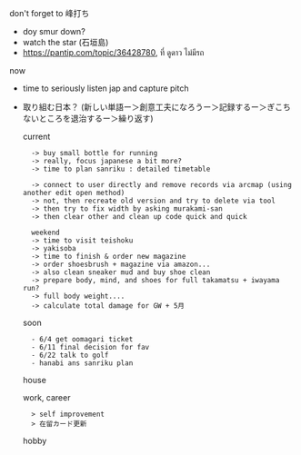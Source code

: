 don't forget to 峰打ち
- doy smur down?
- watch the star (石垣島)
- https://pantip.com/topic/36428780, ที่ ดูดาว ไม่มีรถ

now
- time to seriously listen jap and capture pitch 
- 取り組む日本？ (新しい単語ー＞創意工夫になろうー＞記録するー＞ぎこちないところを退治するー＞繰り返す)

	current
		
		-> buy small bottle for running
		-> really, focus japanese a bit more?
		-> time to plan sanriku : detailed timetable
		
		-> connect to user directly and remove records via arcmap (using another edit open method)
		-> not, then recreate old version and try to delete via tool
		-> then try to fix width by asking murakami-san 
		-> then clear other and clean up code quick and quick
		
		weekend
		-> time to visit teishoku
		-> yakisoba
		-> time to finish & order new magazine
		-> order shoesbrush + magazine via amazon...
		-> also clean sneaker mud and buy shoe clean
		-> prepare body, mind, and shoes for full takamatsu + iwayama run?
		-> full body weight....
		-> calculate total damage for GW + 5月
		
	soon
	
		- 6/4 get oomagari ticket
		- 6/11 final decision for fav
		- 6/22 talk to golf
		- hanabi ans sanriku plan
	house
	
	work, career
	
		> self improvement
		> 在留カード更新
	hobby
			

			
		
